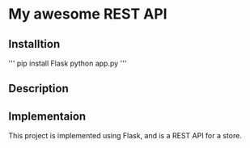 # My awesome REST API

## Installtion

'''
pip install Flask
python app.py
'''

## Description

## Implementaion

This project is implemented using Flask, and is a REST API for a store.